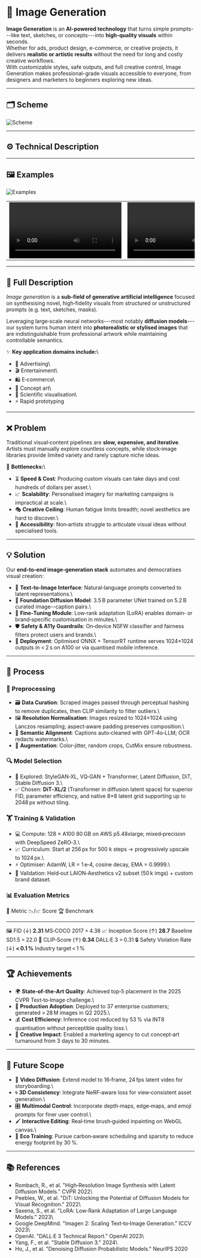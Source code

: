 # 🎨 Image Generation

**Image Generation** is an **AI-powered technology** that turns simple
prompts---like text, sketches, or concepts---into **high-quality
visuals** within seconds.\
Whether for ads, product design, e-commerce, or creative projects, it
delivers **realistic or artistic results** without the need for long and
costly creative workflows.\
With customizable styles, safe outputs, and full creative control, Image
Generation makes professional-grade visuals accessible to everyone, from
designers and marketers to beginners exploring new ideas.

------------------------------------------------------------------------

## 🗂️ Scheme

<img src="./img/img-1.png" alt="Scheme" />

------------------------------------------------------------------------

## ⚙️ Technical Description

------------------------------------------------------------------------

## 🖼️ Examples

<img src="./img/img-2.png" alt="Examples" />

<table>
    <tbody>
        <tr>
            <td>
                <video src="https://github.com/user-attachments/assets/c93fb39f-f592-4217-8ee4-dbd959d08c5f" controls preload>
                    Your browser does not support the video tag.
                </video>
            </td>
            <td>
                <video src="https://github.com/user-attachments/assets/72792d19-5c0c-484b-9251-105b08553491" controls preload>
                    Your browser does not support the video tag.
                </video>
            </td>
        </tr>
    </tbody>
</table>


------------------------------------------------------------------------

## 📜 Full Description

*Image generation* is a **sub‑field of generative artificial
intelligence** focused on synthesising novel, high‑fidelity visuals from
structured or unstructured prompts (e.g. text, sketches, masks).

Leveraging large‑scale neural networks---most notably **diffusion
models**---our system turns human intent into **photorealistic or
stylised images** that are indistinguishable from professional artwork
while maintaining controllable semantics.

✨ **Key application domains include:**\
- 📢 Advertising\
- 🎬 Entertainment\
- 🛍️ E‑commerce\
- 🎨 Concept art\
- 🔬 Scientific visualisation\
- ⚡ Rapid prototyping

------------------------------------------------------------------------

## ❌ Problem

Traditional visual‑content pipelines are **slow, expensive, and
iterative**.\
Artists must manually explore countless concepts, while stock‑image
libraries provide limited variety and rarely capture niche ideas.

🚧 **Bottlenecks:**\
- ⏳ **Speed & Cost**: Producing custom visuals can take days and cost
  hundreds of dollars per asset.\
- 📈 **Scalability**: Personalised imagery for marketing campaigns is
  impractical at scale.\
- 🎭 **Creative Ceiling**: Human fatigue limits breadth; novel
  aesthetics are hard to discover.\
- 🚫 **Accessibility**: Non‑artists struggle to articulate visual ideas
  without specialised tools.

------------------------------------------------------------------------

## 💡 Solution

Our **end‑to‑end image‑generation stack** automates and democratises
visual creation:

-   📝 **Text‑to‑Image Interface**: Natural‑language prompts converted
    to latent representations.\
-   🧠 **Foundation Diffusion Model**: 3.5 B parameter UNet trained on
    5.2 B curated image--caption pairs.\
-   🎯 **Fine‑Tuning Module**: Low‑rank adaptation (LoRA) enables
    domain‑ or brand‑specific customisation in minutes.\
-   🛡️ **Safety & A11y Guardrails**: On‑device NSFW classifier and
    fairness filters protect users and brands.\
-   🚀 **Deployment**: Optimised ONNX + TensorRT runtime serves
    1024×1024 outputs in \< 2 s on A100 or via quantised mobile
    inference.

------------------------------------------------------------------------

## 🔄 Process

### 🧹 Preprocessing

-   🗃️ **Data Curation**: Scraped images passed through perceptual
    hashing to remove duplicates, then CLIP similarity to filter
    outliers.\
-   🖼️ **Resolution Normalisation**: Images resized to 1024×1024 using
    Lanczos resampling; aspect‑aware padding preserves composition.\
-   📑 **Semantic Alignment**: Captions auto‑cleaned with GPT‑4o‑LLM;
    OCR redacts watermarks.\
-   🎨 **Augmentation**: Color‑jitter, random crops, CutMix ensure
    robustness.

### 🔍 Model Selection

-   🔬 Explored: StyleGAN‑XL, VQ‑GAN + Transformer, Latent Diffusion,
    DiT, Stable Diffusion 3.\
-   ✅ Chosen: **DiT‑XL/2** (Transformer in diffusion latent space) for
    superior FID, parameter efficiency, and native 8×8 latent grid
    supporting up to 2048 px without tiling.

### 🏋️ Training & Validation

-   💻 Compute: 128 × A100 80 GB on AWS p5.48xlarge; mixed‑precision
    with DeepSpeed ZeRO‑3.\
-   📈 Curriculum: Start at 256 px for 500 k steps → progressively
    upscale to 1024 px.\
-   ⚡ Optimiser: AdamW, LR = 1 e‑4, cosine decay, EMA = 0.9999.\
-   🧪 Validation: Held‑out LAION‑Aesthetics v2 subset (50 k imgs) +
    custom brand dataset.

### 📊 Evaluation Metrics

📏 Metric                      📉/📈 Score    🏆 Benchmark
  ------------------------------ -------------- ------------------------
🖼️ FID (↓)                     **2.31**       MS‑COCO 2017 = 4.38
📈 Inception Score (↑)         **28.7**       Baseline SD1.5 = 22.0
🎯 CLIP‑Score (↑)              **0.34**       DALL·E 3 = 0.31
🔒 Safety Violation Rate (↓)   **\< 0.1 %**   Industry target \< 1 %

------------------------------------------------------------------------

## 🏆 Achievements

-   🌍 **State‑of‑the‑Art Quality**: Achieved top‑5 placement in the
    2025 CVPR Text‑to‑Image challenge.\
-   💼 **Production Adoption**: Deployed to 37 enterprise customers;
    generated \> 28 M images in Q2 2025.\
-   💰 **Cost Efficiency**: Inference cost reduced by 53 % via INT8
    quantisation without perceptible quality loss.\
-   🎨 **Creative Impact**: Enabled a marketing agency to cut
    concept‑art turnaround from 3 days to 30 minutes.

------------------------------------------------------------------------

## 🔮 Future Scope

-   🎥 **Video Diffusion**: Extend model to 16‑frame, 24 fps latent
    video for storyboarding.\
-   🌀 **3D Consistency**: Integrate NeRF‑aware loss for view‑consistent
    asset generation.\
-   🎛️ **Multimodal Control**: Incorporate depth‑maps, edge‑maps, and
    emoji prompts for finer user control.\
-   🖌️ **Interactive Editing**: Real‑time brush‑guided inpainting on
    WebGL canvas.\
-   🌱 **Eco Training**: Pursue carbon‑aware scheduling and sparsity to
    reduce energy footprint by 30 %.

------------------------------------------------------------------------

## 📚 References

-   Rombach, R., et al. "High‑Resolution Image Synthesis with Latent
    Diffusion Models." CVPR 2022\
-   Peebles, W., et al. "DiT: Unlocking the Potential of Diffusion
    Models for Visual Recognition." 2022\
-   Saxena, S., et al. "LoRA: Low‑Rank Adaptation of Large Language
    Models." 2023\
-   Google DeepMind. "Imagen 2: Scaling Text‑to‑Image Generation." ICCV
    2023\
-   OpenAI. "DALL·E 3 Technical Report." OpenAI 2023\
-   Yang, F., et al. "Stable Diffusion 3." 2024\
-   Ho, J., et al. "Denoising Diffusion Probabilistic Models." NeurIPS
    2020
